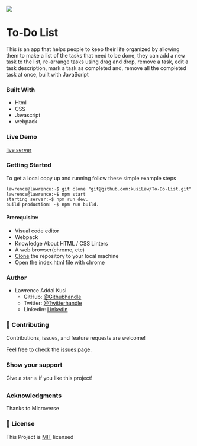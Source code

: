 
![](https://img.shields.io/badge/Microverse-blueviolet)

# To-Do List
This is an app that helps people to keep their life organized by allowing them to make a list of the tasks that need to be done, they can add a new task to the list, re-arrange tasks using drag and drop,  remove a task, edit a task description, mark a task as completed and, remove all the completed task at once, built with JavaScript

### Built With
- Html<br />
- CSS
- Javascript
- webpack

### Live Demo
[live server](https://kusilaw.github.io/To-Do-List/)

### Getting Started 
To get a local copy up and running follow these simple example steps

```console
lawrence@lawrence:~$ git clone "git@github.com:kusiLaw/To-Do-List.git"
lawrence@lawrence:~$ npm start
starting server:~$ npm run dev.
build production: ~$ npm run build.

```

#### Prerequisite:  
  - Visual code editor 
  - Webpack
  - Knowledge About HTML / CSS Linters
  - A web browser(chrome, etc)
  - [Clone](https://docs.github.com/en/desktop/contributing-and-collaborating-using-github-desktop/adding-and-cloning-repositories/cloning-and-forking-repositories-from-github-desktop ) the repository to your local machine
  - Open the index.html file with chrome


### Author
- Lawrence Addai Kusi
  - GitHub: [@Githubhandle](https://github.com/kusiLaw)
  - Twitter: [@Twitterhandle](https://twitter.com/kusilaw)
  - Linkedin: [Linkedin](https://www.linkedin.com/in/lawrence-kusi-55a662104)


### :handshake: Contributing
Contributions, issues, and feature requests are welcome! 

Feel free to check the [issues page](https://github.com/kusiLaw/portfolio/issues).

### Show your support
Give a star :star: if you like this project!


### Acknowledgments
Thanks to Microverse

### 📝 License
This Project is [MIT](https://opensource.org/licenses/MIT) licensed


